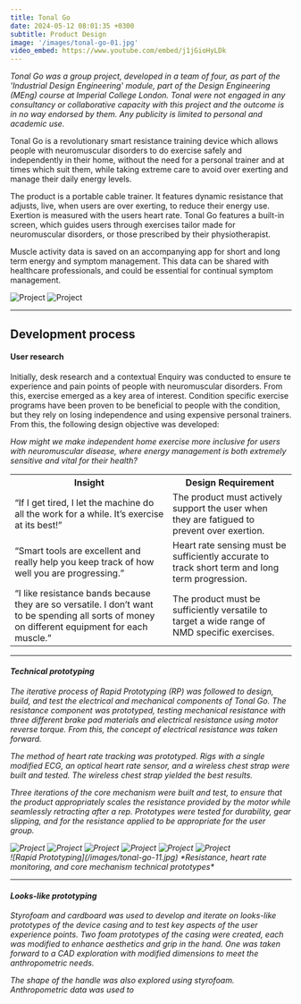 ```yaml
---
title: Tonal Go
date: 2024-05-12 08:01:35 +0300
subtitle: Product Design
image: '/images/tonal-go-01.jpg'
video_embed: https://www.youtube.com/embed/j1jGioHyLDk
---
```


<em>Tonal Go was a group project, developed in a team of four, as part of the 'Industrial Design Engineering' module, part of the Design Engineering (MEng) course at Imperial College London. Tonal were not engaged in any consultancy or collaborative capacity with this project and the outcome is in no way endorsed by them. Any publicity is limited to personal and academic use.</em>

Tonal Go is a revolutionary smart resistance training device which allows people with neuromuscular disorders to do exercise safely and independently in their home, without the need for a personal trainer and at times which suit them, while taking extreme care to avoid over exerting and manage their daily energy levels.

The product is a portable cable trainer. It features dynamic resistance that adjusts, live, when users are over exerting, to reduce their energy use. Exertion is measured with the users heart rate. Tonal Go features a built-in screen, which guides users through exercises tailor made for neuromuscular disorders, or those prescribed by their physiotherapist.

Muscle activity data is saved on an accompanying app for short and long term energy and symptom management. This data can be shared with healthcare professionals, and could be essential for continual symptom management.

<div class="gallery-box">
  <div class="gallery">
    <img src="/images/tonal-go-03.jpg" loading="lazy" alt="Project">
    <img src="/images/tonal-go-04.png" loading="lazy" alt="Project">
  </div>
</div>

***

## Development process
#### User research

Initially, desk research and a contextual Enquiry was conducted to ensure te experience and pain points of people with neuromuscular disorders. From this, exercise emerged as a key area of interest. Condition specific exercise programs have been proven to be beneficial to people with the condition, but they rely on losing independence and using expensive personal trainers. From this, the following design objective was developed:

<em>How might we make independent home exercise more inclusive for users with neuromuscular disease, where energy management is both extremely sensitive and vital for their health?<em>

<div class="table-container">
  <table>
    <tr><th>Insight</th><th>Design Requirement</th></tr>
    <tr><td>“If I get tired, I let the machine do all the work for a while. It’s exercise at its best!”</td><td>The product must actively support the user when they are fatigued to prevent over exertion.</td></tr>
    <tr><td>“Smart tools are excellent and really help you keep track of how well you are progressing.”</td><td>Heart rate sensing must be sufficiently accurate to track short term and long term progression.</td></tr>
    <tr><td>“I like resistance bands because they are so versatile. I don’t want to be spending all sorts of money on different equipment for each muscle.”</td><td>The product must be sufficiently versatile to target a wide range of NMD specific exercises.</td></tr>
  </table>
</div>

***

#### Technical prototyping

The iterative process of Rapid Prototyping (RP) was followed to design, build, and test the electrical and mechanical components of Tonal Go. The resistance component was prototyped, testing mechanical resistance with three different brake pad materials and electrical resistance using motor reverse torque. From this, the concept of electrical resistance was taken forward.

The method of heart rate tracking was prototyped. Rigs with a single modified ECG, an optical heart rate sensor, and a wireless chest strap were built and tested. The wireless chest strap yielded the best results.

Three iterations of the core mechanism were built and test, to ensure that the product appropriately scales the resistance provided by the motor while seamlessly retracting after a rep. Prototypes were tested for durability, gear slipping, and for the resistance applied to be appropriate for the user group.

<div class="gallery-box">
  <div class="gallery">
    <img src="/images/tonal-go-05.png" loading="lazy" alt="Project">
    <img src="/images/tonal-go-06.png" loading="lazy" alt="Project">
    <img src="/images/tonal-go-07.png" loading="lazy" alt="Project">
    <img src="/images/tonal-go-08.png" loading="lazy" alt="Project">
    <img src="/images/tonal-go-09.png" loading="lazy" alt="Project">
    <img src="/images/tonal-go-10.png" loading="lazy" alt="Project">
  </div>
</div>
![Rapid Prototyping](/images/tonal-go-11.jpg)
*Resistance, heart rate monitoring, and core mechanism technical prototypes*

***

#### Looks-like prototyping

Styrofoam and cardboard was used to develop and iterate on looks-like prototypes of the device casing and to test key aspects of the user experience points. Two foam prototypes of the casing were created, each was modified to enhance aesthetics and grip in the hand. One was taken forward to a CAD exploration with modified dimensions to meet the anthropometric needs.

The shape of the handle was also explored using styrofoam. Anthropometric data was used to